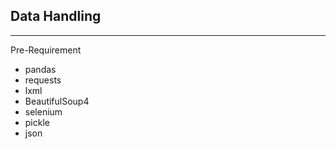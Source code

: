 ## Data Handling
---



Pre-Requirement

- pandas
- requests
- lxml
- BeautifulSoup4
- selenium
- pickle
- json
